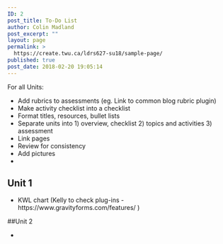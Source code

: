 ```yaml
---
ID: 2
post_title: To-Do List
author: Colin Madland
post_excerpt: ""
layout: page
permalink: >
  https://create.twu.ca/ldrs627-su18/sample-page/
published: true
post_date: 2018-02-20 19:05:14
---
```

For all Units:

<ul>
    <li>Add rubrics to assessments (eg. Link to common blog rubric plugin)</li>
    <li>Make activity checklist into a checklist</li>
    <li>Format titles, resources, bullet lists</li>
    <li>Separate units into 1) overview, checklist 2) topics and activities 3) assessment</li>
    <li>Link pages</li>
    <li>Review for consistency</li>
    <li>Add pictures</li>
    <li></li>
</ul>

<h2>Unit 1</h2>

<ul>
<li>KWL chart (Kelly to check plug-ins -https://www.gravityforms.com/features/ )</li>
</ul>

##Unit 2

<ul>
    <li></li>
</ul>